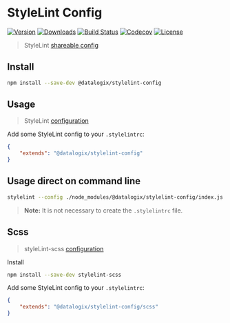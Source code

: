 # StyleLint Config

[![Version](https://img.shields.io/npm/v/@datalogix/stylelint-config.svg)](https://www.npmjs.com/package/@datalogix/stylelint-config)
[![Downloads](https://img.shields.io/npm/dt/@datalogix/stylelint-config.svg)](https://www.npmjs.com/package/@datalogix/stylelint-config)
[![Build Status](https://img.shields.io/travis/datalogix/stylelint-config)](https://travis-ci.org/datalogix/stylelint-config)
[![Codecov](https://img.shields.io/codecov/c/github/datalogix/stylelint-config)](https://codecov.io/gh/datalogix/stylelint-config)
[![License](https://img.shields.io/npm/l/@datalogix/stylelint-config.svg)](LICENSE)

> StyleLint [shareable config](https://stylelint.io/user-guide/cli/)

## Install

```bash
npm install --save-dev @datalogix/stylelint-config
```

## Usage

> StyleLint [configuration](https://stylelint.io/user-guide/configuration/)

Add some StyleLint config to your `.stylelintrc`:

```json
{
    "extends": "@datalogix/stylelint-config"
}
```

## Usage direct on command line

```bash
stylelint --config ./node_modules/@datalogix/stylelint-config/index.js
```

> **Note:** It is not necessary to create the `.stylelintrc` file.

## Scss

> styleLint-scss [configuration](https://github.com/kristerkari/stylelint-scss)

Install

```bash
npm install --save-dev stylelint-scss
```

Add some StyleLint config to your `.stylelintrc`:

```json
{
    "extends": "@datalogix/stylelint-config/scss"
}
```
